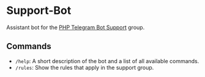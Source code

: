 # Support-Bot

Assistant bot for the [PHP Telegram Bot Support] group.

## Commands

- `/help`: A short description of the bot and a list of all available commands.
- `/rules`: Show the rules that apply in the support group.

[PHP Telegram Bot Support]: https://t.me/PHP_Telegram_Bot_Support "@PHP_Telegram_Bot_Support"
